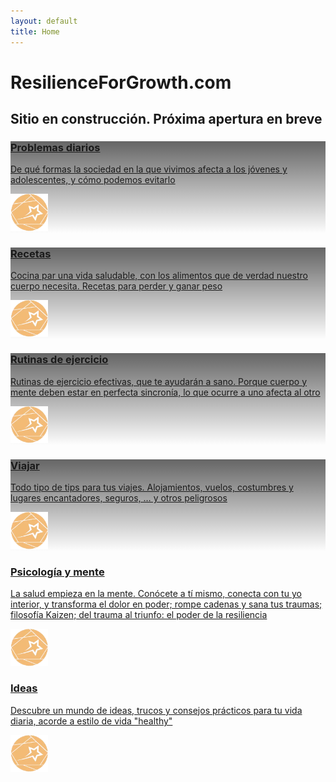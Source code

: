 ```yaml
---
layout: default
title: Home
---
```


# ResilienceForGrowth.com


## Sitio en construcción. Próxima apertura en breve


<div class="fila trjt-flotantes">
 
<!-- PROBLEMAS DIARIOS  -->
<div class="tarjeta">
  <a href="#" target="_blank" rel="noopener">
<div class="txt" style="background: linear-gradient(to top, rgba(255,255,255,0), rgba(0, 0, 0, 0.6)), url('https://fundacionraed.org/wp-content/uploads/2024/07/portada-informe-Mar-Bella-variada-sargo-o-mojarra-Diplodus-vulgaris-pez.webp');">
<div><h3>Problemas diarios</h3>
<p>De qué formas la sociedad en la que vivimos afecta a los jóvenes y adolescentes, y cómo podemos evitarlo</p> </div>
<img decoding="async" src="/assets/img/logo-RFG-web.webp" width="60"></div><!-- .txt -->
  </a></div>
  
  
  <!-- TARJETA RECETAS -->
  <div class="tarjeta"> <!-- col-g-4 -->
  <a href="#" target="_blank" rel="noopener">
  <div class="txt" style="background: linear-gradient(to top, rgba(255,255,255,0), rgba(0, 0, 0, 0.6)), url('/assets/img/portada/alimentos-sostenibles-comida-vegetariana-no-atrib-pixabay.com-prp1.webp');;">
    <div><h3>Recetas</h3>
      <p>Cocina par una vida saludable, con los alimentos que de verdad nuestro cuerpo necesita. Recetas para perder y ganar peso</p> </div>
    <img decoding="async" src="/assets/img/marca/logo-RFG-web.webp" width="60">
    </div><!-- .txt -->
</a>
</div>
  
<!-- TARJETA RUTINAS DE EJERCICIO -->
<div class="tarjeta"> <!-- col-g-4 -->
  <a href="#" target="_blank" rel="noopener">
  <div class="txt" style="background: linear-gradient(to top, rgba(255,255,255,0), rgba(0, 0, 0, 0.6)), url('/assets/img/portada/ejercicio-mujer-CC0-pexels.com-prp1.webp');;">
    <div><h3>Rutinas de ejercicio</h3>
      <p>Rutinas de ejercicio efectivas, que te ayudarán a sano. Porque cuerpo y mente deben estar en perfecta sincronía, lo que ocurre a uno afecta al otro</p> </div>
    <img decoding="async" src="/assets/img/marca/logo-RFG-web.webp" width="60">
    </div><!-- .txt -->
</a>
</div>

<!--  TARJETA VIAJAR  -->
<div class="tarjeta">
  <a href="#" target="_blank" rel="noopener">
  <div class="txt" style="background:  linear-gradient(to top, rgba(255,255,255,0), rgba(0, 0, 0, 0.6)), url('/assets/img/portada/avion-transporte-aereo-y-turismo-piqsels.com-licencia-CC0-prp1.webp');">
    <div><h3>Viajar</h3>
    <p>Todo tipo de tips para tus viajes. Alojamientos, vuelos, costumbres y lugares encantadores, seguros, … y otros peligrosos</p> </div>
    <img decoding="async" src="/assets/img/marca/logo-RFG-web.webp" width="60">
    </div><!-- .txt -->
</a>
</div>


<!--  TARJETA PSICOLOGÍA Y MENTE  -->
<div class="tarjeta">
  <a href="#" target="_blank" rel="noopener">
  <div class="txt" style="background: url('/assets/img/portada/DALL·E-psicologia-y-mente-prp1.webp');">
    <div><h3>Psicología y mente</h3>
      <p>La salud empieza en la mente. Conócete a tí mismo, conecta con tu yo interior, y transforma el dolor en poder; rompe cadenas y sana tus traumas; filosofía Kaizen; del trauma al triunfo: el poder de la resiliencia</p> </div>
    <img decoding="async" src="/assets/img/marca/logo-RFG-web.webp" width="60">
    </div><!-- .txt -->
</a>
</div><!-- .tarjeta -->


<!--  TARJETA IDEAS  -->
<div class="tarjeta">
  <a href="#" target="_blank" rel="noopener">
  <div class="txt" style="background: url('/assets/img/portada/bombilla-innovacion-no-atrib-licencia-pixabay.com-prp1.webp');">
    <div><h3>Ideas</h3>
      <p>Descubre un mundo de ideas, trucos y consejos prácticos para tu vida diaria, acorde a estilo de vida "healthy"</p> </div>
    <img decoding="async" src="/assets/img/marca/logo-RFG-web.webp" width="60">
    </div><!-- .txt -->
</a>
</div><!-- .tarjeta -->
  
  
</div><!-- .fila .trjt-flotantes  -->